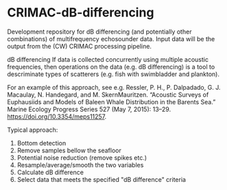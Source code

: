 # CRIMAC-dB-differencing
Development repository for dB differencing (and potentially other combinations) of multifrequency echosounder data.
Input data will be the output from the (CW) CRIMAC processing pipeline.

dB differencing
If data is collected concurrently using multiple acoustic frequencies, then operations on the data (e.g. dB differencing) is a tool to descriminate types of scatterers (e.g. fish with swimbladder and plankton).

For an example of this approach, see e.g. Ressler, P. H., P. Dalpadado, G. J. Macaulay, N. Handegard, and M. SkernMauritzen. “Acoustic Surveys of Euphausiids and Models of Baleen Whale Distribution in the Barents Sea.” Marine Ecology Progress Series 527 (May 7, 2015): 13–29. https://doi.org/10.3354/meps11257.

Typical approach:
1. Bottom detection
2. Remove samples bellow the seafloor
3. Potential noise reduction (remove spikes etc.)
4. Resample/average/smooth the two variables
5. Calculate dB difference
6. Select data that meets the specified "dB difference" criteria

